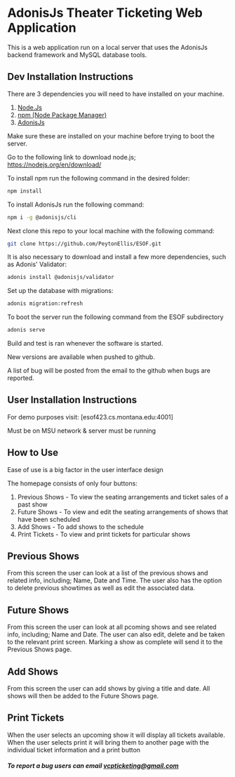# AdonisJs Theater Ticketing Web Application

This is a web application run on a local server that uses the AdonisJs backend framework and MySQL database tools.

## Dev Installation Instructions

There are 3 dependencies you will need to have installed on your machine.

1. [Node.Js](https://nodejs.org/en/download/)
2. [npm (Node Package Manager)](https://www.npmjs.com/)
3. [AdonisJs](https://adonisjs.com/)

Make sure these are installed on your machine before trying to boot the server.

Go to the following link to download node.js; https://nodejs.org/en/download/

To install npm run the following command in the desired folder:
```bash
npm install
```
To install AdonisJs run the following command:

```bash
npm i -g @adonisjs/cli
```

Next clone this repo to your local machine with the following command:

```bash
git clone https://github.com/PeytonEllis/ESOF.git
```

It is also necessary to download and install a few more dependencies, such as Adonis' Validator:
```bash
adonis install @adonisjs/validator
```

Set up the database with migrations:
```bash
adonis migration:refresh
```

To boot the server run the following command from the ESOF subdirectory

```bash
adonis serve
```
Build and test is ran whenever the software is started.

New versions are available when pushed to github.

A list of bug will be posted from the email to the github when bugs are reported.


## User Installation Instructions

For demo purposes visit: [esof423.cs.montana.edu:4001]

Must be on MSU network & server must be running

## How to Use

Ease of use is a big factor in the user interface design

The homepage consists of only four buttons:

1. Previous Shows - To view the seating arrangements and ticket sales of a past show
2. Future Shows - To view and edit the seating arrangements of shows that have been scheduled
3. Add Shows - To add shows to the schedule
4. Print Tickets - To view and print tickets for particular shows

## Previous Shows
From this screen the user can look at a list of the previous shows and related info, including; Name, Date and Time.
The user also has the option to delete previous showtimes as well as edit the associated data.

## Future Shows
From this screen the user can look at all pcoming shows and see related info, including; Name and Date.
The user can also edit, delete and be taken to the relevant print screen.
Marking a show as complete will send it to the Previous Shows page. 

## Add Shows
From this screen the user can add shows by giving a title and date. All shows will then be added to the Future Shows page. 

## Print Tickets
When the user selects an upcoming show it will display all tickets available. When the user selects print it will bring them to another page with the individual ticket information and a print button
##### To report a bug users can email vcpticketing@gmail.com

